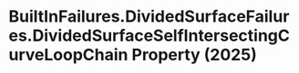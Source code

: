 # BuiltInFailures.DividedSurfaceFailures.DividedSurfaceSelfIntersectingCurveLoopChain Property (2025)

﻿